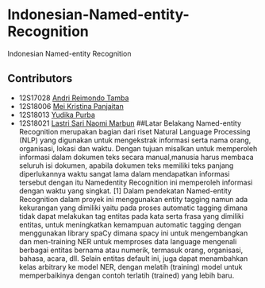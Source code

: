 # Indonesian-Named-entity-Recognition
Indonesian Named-entity Recognition

## Contributors

+ 12S17028 [Andri Reimondo Tamba](@andriraymond)
+ 12S18006 [Mei Kristina Panjaitan](@09mei)
+ 12S18013 [Yudika Purba](@parharangan)
+ 12S18021 [Lastri Sari Naomi Marbun](@LastriMarbun)
 ##Latar Belakang 
 Named-entity Recognition merupakan bagian dari riset Natural Language Processing (NLP) yang digunakan untuk mengekstrak informasi serta nama orang, organisasi, lokasi dan waktu.
Dengan tujuan misalkan untuk memperoleh informasi dalam dokumen teks secara manual,manusia harus membaca seluruh isi dokumen, apabila dokumen teks memiliki teks panjang
diperlukannya waktu sangat lama dalam mendapatkan informasi tersebut dengan itu Namedentity Recognition ini memperoleh informasi dengan waktu yang singkat. [1]
Dalam pendekatan Named-entity Recognition dalam proyek ini menggunakan entity tagging namun ada kekurangan yang dimiliki yaitu pada proses automatic tagging dimana tidak dapat
melakukan tag entitas pada kata serta frasa yang dimiliki entitas, untuk meningkatkan kemampuan automatic tagging dengan menggunakan library spaCy dimana spacy ini untuk
mengembangkan dan men-training NER untuk memproses data language mengenali berbagai entitas bernama atau numerik, termasuk orang, organisasi, bahasa, acara, dll. Selain entitas
default ini, juga dapat menambahkan kelas arbitrary ke model NER, dengan melatih (training) model untuk memperbaikinya dengan contoh terlatih (trained) yang lebih baru.
